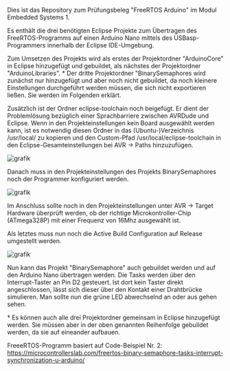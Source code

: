 Dies ist das Repository zum Prüfungsbeleg "FreeRTOS Arduino" im Modul Embedded Systems 1.

Es enthält die drei benötigten Eclipse Projekte zum Übertragen des FreeRTOS-Programms auf einen Arduino Nano mittels des USBasp-Programmers innerhalb der Eclipse IDE-Umgebung.

Zum Umsetzen des Projekts wird als erstes der Projektordner "ArduinoCore" in Eclipse hinzugefügt und gebuildet, als nächstes der Projektordner "ArduinoLibraries". *
Der dritte Projektordner "BinarySemaphores wird zunächst nur hinzugefügt und aber noch nicht gebuildet, da noch kleinere Einstellungen durchgeführt werden müssen, die sich nicht exportieren ließen. Sie werden im Folgenden erklärt.

Zusätzlich ist der Ordner eclipse-toolchain noch beigefügt. Er dient der Problemlösung bezüglich einer Sprachbarriere zwischen AVRDude und Eclipse. 
Wenn in den Projekteinstellungen kein Board ausgewählt werden kann, ist es notwendig diesen Ordner in das (Ubuntu-)Verzeichnis /usr/local/ zu kopieren und den Custom-Pfad /usr/local/eclipse-toolchain in den Eclipse-Gesamteinstellungen bei AVR -> Paths hinzuzufügen.

![grafik](https://github.com/user-attachments/assets/75c10576-a406-4052-b598-215c3559a7a8)

Danach muss in den Projekteinstellungen des Projekts BinarySemaphores noch der Programmer konfiguriert werden.

![grafik](https://github.com/user-attachments/assets/1f5656f2-228c-454c-bf7b-4bf4e258e450)

Im Anschluss sollte noch in den Projekteinstellungen unter AVR -> Target Hardware überprüft werden, ob der richtige Microkontroller-Chip (ATmega328P) mit einer Frequenz von 16Mhz ausgewählt ist.

Als letztes muss nun noch die Active Build Configuration auf Release umgestellt werden. 

![grafik](https://github.com/user-attachments/assets/3b15e779-307e-4479-b556-30f6cc8284ce)

Nun kann das Projekt "BinarySemaphore" auch gebuildet werden und auf den Arduino Nano übertragen werden.
Die Tasks werden über den Interrupt-Taster an Pin D2 gesteuert. Ist dort kein Taster direkt angeschlossen, lässt sich dieser über den Kontakt einer Drahtbrücke simulieren.
Man sollte nun die grüne LED abwechselnd an oder aus gehen sehen.






\* Es können auch alle drei Projektordner gemeinsam in Eclipse hinzugefügt werden. Sie müssen aber in der oben genannten Reihenfolge gebuildet werden, da sie auf eineander aufbauen.


FreeeRTOS-Programm basiert auf Code-Beispiel Nr. 2: https://microcontrollerslab.com/freertos-binary-semaphore-tasks-interrupt-synchronization-u-arduino/
